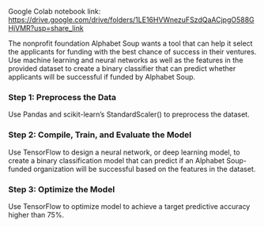 Google Colab notebook link: https://drive.google.com/drive/folders/1LE16HVWnezuFSzdQaACjpgO588GHjVMR?usp=share_link

The nonprofit foundation Alphabet Soup wants a tool that can help it select the applicants for funding with the best chance of success in their ventures. Use machine learning and neural networks as well as the features in the provided dataset to create a binary classifier that can predict whether applicants will be successful if funded by Alphabet Soup.

### Step 1: Preprocess the Data
Use Pandas and scikit-learn’s StandardScaler() to preprocess the dataset. 

### Step 2: Compile, Train, and Evaluate the Model
Use TensorFlow to design a neural network, or deep learning model, to create a binary classification model that can predict if an Alphabet Soup-funded organization will be successful based on the features in the dataset.

### Step 3: Optimize the Model
Use TensorFlow to optimize model to achieve a target predictive accuracy higher than 75%.
